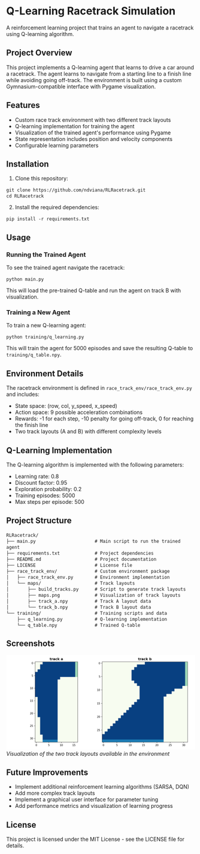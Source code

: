 # Q-Learning Racetrack Simulation

A reinforcement learning project that trains an agent to navigate a racetrack using Q-learning algorithm.

## Project Overview

This project implements a Q-learning agent that learns to drive a car around a racetrack. The agent learns to navigate from a starting line to a finish line while avoiding going off-track. The environment is built using a custom Gymnasium-compatible interface with Pygame visualization.

## Features

- Custom race track environment with two different track layouts
- Q-learning implementation for training the agent
- Visualization of the trained agent's performance using Pygame
- State representation includes position and velocity components
- Configurable learning parameters

## Installation

1. Clone this repository:
```
git clone https://github.com/ndviana/RLRacetrack.git
cd RLRacetrack
```

2. Install the required dependencies:
```
pip install -r requirements.txt
```

## Usage

### Running the Trained Agent

To see the trained agent navigate the racetrack:

```
python main.py
```

This will load the pre-trained Q-table and run the agent on track B with visualization.

### Training a New Agent

To train a new Q-learning agent:

```
python training/q_learning.py
```

This will train the agent for 5000 episodes and save the resulting Q-table to `training/q_table.npy`.

## Environment Details

The racetrack environment is defined in `race_track_env/race_track_env.py` and includes:

- State space: (row, col, y_speed, x_speed)
- Action space: 9 possible acceleration combinations
- Rewards: -1 for each step, -10 penalty for going off-track, 0 for reaching the finish line
- Two track layouts (A and B) with different complexity levels

## Q-Learning Implementation

The Q-learning algorithm is implemented with the following parameters:
- Learning rate: 0.8
- Discount factor: 0.95
- Exploration probability: 0.2
- Training episodes: 5000
- Max steps per episode: 500

## Project Structure

```
RLRacetrack/
├── main.py                      # Main script to run the trained agent
├── requirements.txt             # Project dependencies
├── README.md                    # Project documentation
├── LICENSE                      # License file
├── race_track_env/              # Custom environment package
│   ├── race_track_env.py        # Environment implementation
│   └── maps/                    # Track layouts
│       ├── build_tracks.py      # Script to generate track layouts
│       ├── maps.png             # Visualization of track layouts
│       ├── track_a.npy          # Track A layout data
│       └── track_b.npy          # Track B layout data
└── training/                    # Training scripts and data
    ├── q_learning.py            # Q-learning implementation
    └── q_table.npy              # Trained Q-table
```

## Screenshots

![Racetrack Visualization](race_track_env/maps/maps.png)
*Visualization of the two track layouts available in the environment*

## Future Improvements

- Implement additional reinforcement learning algorithms (SARSA, DQN)
- Add more complex track layouts
- Implement a graphical user interface for parameter tuning
- Add performance metrics and visualization of learning progress

## License

This project is licensed under the MIT License - see the LICENSE file for details.

